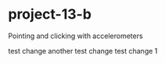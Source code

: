 # project-13-b

Pointing and clicking with accelerometers

test change
another test change
test change 1